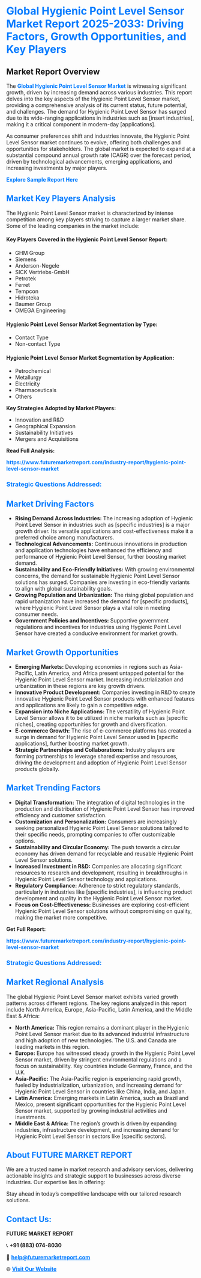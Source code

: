 <h1 style="color: #007BFF;">Global Hygienic Point Level Sensor Market Report 2025-2033: Driving Factors, Growth Opportunities, and Key Players</h1>

<section id="overview">
<h2>Market Report Overview</h2>
<p>The <a href="https://www.futuremarketreport.com/industry-report/hygienic-point-level-sensor-market" style="color: #007BFF; text-decoration: none;"><strong>Global Hygienic Point Level Sensor Market</strong></a> is witnessing significant growth, driven by increasing demand across various industries. This report delves into the key aspects of the Hygienic Point Level Sensor market, providing a comprehensive analysis of its current status, future potential, and challenges. The demand for Hygienic Point Level Sensor has surged due to its wide-ranging applications in industries such as [insert industries], making it a critical component in modern-day [applications].</p>
<p>As consumer preferences shift and industries innovate, the Hygienic Point Level Sensor market continues to evolve, offering both challenges and opportunities for stakeholders. The global market is expected to expand at a substantial compound annual growth rate (CAGR) over the forecast period, driven by technological advancements, emerging applications, and increasing investments by major players.</p>
</section>

<section id="overview">
<p><a href="https://www.futuremarketreport.com/request-sample/reportId=59584" style="color: #007BFF; text-decoration: none;"><strong>Explore Sample Report Here</strong></a></p>
</section>

<section id="key-players">
<h2 style="color: #007BFF;">Market Key Players Analysis</h2>
<p>The Hygienic Point Level Sensor market is characterized by intense competition among key players striving to capture a larger market share. Some of the leading companies in the market include:</p>
<h4>Key Players Covered in the Hygienic Point Level Sensor Report:</h4>
<ul><li>GHM Group</li><li>Siemens</li><li>Anderson-Negele</li><li>SICK Vertriebs-GmbH</li><li>Petrotek</li><li>Ferret</li><li>Tempcon</li><li>Hidroteka</li><li>Baumer Group</li><li>OMEGA Engineering</li></ul>
<h4>Hygienic Point Level Sensor Market Segmentation by Type:</h4>
<ul><li>Contact Type</li><li>Non-contact Type</li></ul>

<h4>Hygienic Point Level Sensor Market Segmentation by Application:</h4>
<ul><li>Petrochemical</li><li>Metallurgy</li><li>Electricity</li><li>Pharmaceuticals</li><li>Others</li></ul>
<p><strong>Key Strategies Adopted by Market Players:</strong></p>
<ul>
<li>Innovation and R&D</li>
<li>Geographical Expansion</li>
<li>Sustainability Initiatives</li>
<li>Mergers and Acquisitions</li>
</ul>
</section>

<section>
<p><strong>Read Full Analysis: </strong></p><a href="https://www.futuremarketreport.com/industry-report/hygienic-point-level-sensor-market" style="color: #007BFF; text-decoration: none;"><strong>https://www.futuremarketreport.com/industry-report/hygienic-point-level-sensor-market</strong></a>
<h3 style="color: #007BFF;">Strategic Questions Addressed:</h3>
</section>

<section id="driving-factors">
<h2 style="color: #007BFF;">Market Driving Factors</h2>
<ul>
<li><strong>Rising Demand Across Industries:</strong> The increasing adoption of Hygienic Point Level Sensor in industries such as [specific industries] is a major growth driver. Its versatile applications and cost-effectiveness make it a preferred choice among manufacturers.</li>
<li><strong>Technological Advancements:</strong> Continuous innovations in production and application technologies have enhanced the efficiency and performance of Hygienic Point Level Sensor, further boosting market demand.</li>
<li><strong>Sustainability and Eco-Friendly Initiatives:</strong> With growing environmental concerns, the demand for sustainable Hygienic Point Level Sensor solutions has surged. Companies are investing in eco-friendly variants to align with global sustainability goals.</li>
<li><strong>Growing Population and Urbanization:</strong> The rising global population and rapid urbanization have increased the demand for [specific products], where Hygienic Point Level Sensor plays a vital role in meeting consumer needs.</li>
<li><strong>Government Policies and Incentives:</strong> Supportive government regulations and incentives for industries using Hygienic Point Level Sensor have created a conducive environment for market growth.</li>
</ul>
</section>

<section id="growth-opportunities">
<h2 style="color: #007BFF;">Market Growth Opportunities</h2>
<ul>
<li><strong>Emerging Markets:</strong> Developing economies in regions such as Asia-Pacific, Latin America, and Africa present untapped potential for the Hygienic Point Level Sensor market. Increasing industrialization and urbanization in these regions are key growth drivers.</li>
<li><strong>Innovative Product Development:</strong> Companies investing in R&D to create innovative Hygienic Point Level Sensor products with enhanced features and applications are likely to gain a competitive edge.</li>
<li><strong>Expansion into Niche Applications:</strong> The versatility of Hygienic Point Level Sensor allows it to be utilized in niche markets such as [specific niches], creating opportunities for growth and diversification.</li>
<li><strong>E-commerce Growth:</strong> The rise of e-commerce platforms has created a surge in demand for Hygienic Point Level Sensor used in [specific applications], further boosting market growth.</li>
<li><strong>Strategic Partnerships and Collaborations:</strong> Industry players are forming partnerships to leverage shared expertise and resources, driving the development and adoption of Hygienic Point Level Sensor products globally.</li>
</ul>
</section>

<section id="trending-factors">
<h2 style="color: #007BFF;">Market Trending Factors</h2>
<ul>
<li><strong>Digital Transformation:</strong> The integration of digital technologies in the production and distribution of Hygienic Point Level Sensor has improved efficiency and customer satisfaction.</li>
<li><strong>Customization and Personalization:</strong> Consumers are increasingly seeking personalized Hygienic Point Level Sensor solutions tailored to their specific needs, prompting companies to offer customizable options.</li>
<li><strong>Sustainability and Circular Economy:</strong> The push towards a circular economy has driven demand for recyclable and reusable Hygienic Point Level Sensor solutions.</li>
<li><strong>Increased Investment in R&D:</strong> Companies are allocating significant resources to research and development, resulting in breakthroughs in Hygienic Point Level Sensor technology and applications.</li>
<li><strong>Regulatory Compliance:</strong> Adherence to strict regulatory standards, particularly in industries like [specific industries], is influencing product development and quality in the Hygienic Point Level Sensor market.</li>
<li><strong>Focus on Cost-Effectiveness:</strong> Businesses are exploring cost-efficient Hygienic Point Level Sensor solutions without compromising on quality, making the market more competitive.</li>
</ul>
</section>

<section>
<p><strong>Get Full Report: </strong></p><a href="https://www.futuremarketreport.com/industry-report/hygienic-point-level-sensor-market" style="color: #007BFF; text-decoration: none;"><strong>https://www.futuremarketreport.com/industry-report/hygienic-point-level-sensor-market</strong></a>
<h3 style="color: #007BFF;">Strategic Questions Addressed:</h3>
</section>


<section id="regional-analysis">
<h2 style="color: #007BFF;">Market Regional Analysis</h2>
<p>The global Hygienic Point Level Sensor market exhibits varied growth patterns across different regions. The key regions analyzed in this report include North America, Europe, Asia-Pacific, Latin America, and the Middle East & Africa:</p>
<ul>
<li><strong>North America:</strong> This region remains a dominant player in the Hygienic Point Level Sensor market due to its advanced industrial infrastructure and high adoption of new technologies. The U.S. and Canada are leading markets in this region.</li>
<li><strong>Europe:</strong> Europe has witnessed steady growth in the Hygienic Point Level Sensor market, driven by stringent environmental regulations and a focus on sustainability. Key countries include Germany, France, and the U.K.</li>
<li><strong>Asia-Pacific:</strong> The Asia-Pacific region is experiencing rapid growth, fueled by industrialization, urbanization, and increasing demand for Hygienic Point Level Sensor in countries like China, India, and Japan.</li>
<li><strong>Latin America:</strong> Emerging markets in Latin America, such as Brazil and Mexico, present significant opportunities for the Hygienic Point Level Sensor market, supported by growing industrial activities and investments.</li>
<li><strong>Middle East & Africa:</strong> The region’s growth is driven by expanding industries, infrastructure development, and increasing demand for Hygienic Point Level Sensor in sectors like [specific sectors].</li>
</ul>
</section>

<footer>
<h2 style="color: #007BFF;">About FUTURE MARKET REPORT</h2>
<p>We are a trusted name in market research and advisory services, delivering actionable insights and strategic support to businesses across diverse industries. Our expertise lies in offering:</p>

<p>Stay ahead in today’s competitive landscape with our tailored research solutions.</p>

<h2 style="color: #007BFF;">Contact Us:</h2>
<p><strong>FUTURE MARKET REPORT</strong></p>
<p>📞 <strong>+91 (883) 074-8030</strong></p>
<p>📧 <strong><a href="mailto:help@futuremarketreport.com" style="color: #007BFF;">help@futuremarketreport.com</a></strong></p>
<p>🌐 <strong><a href="https://www.futuremarketreport.com/" style="color: #007BFF;">Visit Our Website</a></strong></p>
</footer>